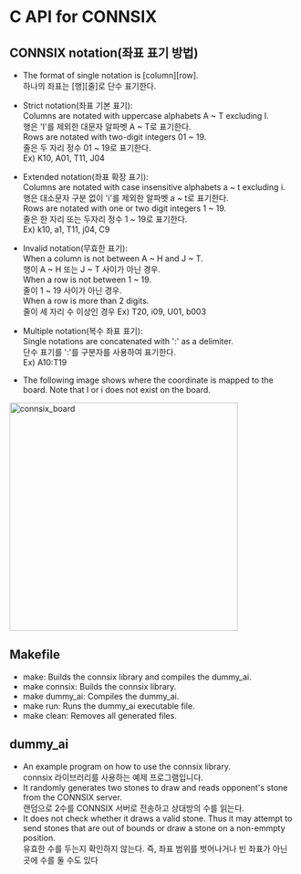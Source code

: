 # C API for CONNSIX
##	CONNSIX notation(좌표 표기 방법)
- The format of single notation is [column][row].  
  하나의 좌표는 [행][줄]로 단수 표기한다.

- Strict notation(좌표 기본 표기):  
			Columns are notated with uppercase alphabets A ~ T excluding I.  
			행은 'I'를 제외한 대문자 알파벳 A ~ T로 표기한다.   
			Rows are notated with two-digit integers 01 ~ 19.  
			줄은 두 자리 정수 01 ~ 19로 표기한다.  
			Ex) K10, A01, T11, J04  
   
- Extended notation(좌표 확장 표기):  
			Columns are notated with case insensitive alphabets a ~ t excluding i.  
			행은 대소문자 구분 없이 'i'를 제외한 알파벳 a ~ t로 표기한다.  
			Rows are notated with one or two digit integers 1 ~ 19.  
			줄은 한 자리 또는 두자리 정수 1 ~ 19로 표기한다.  
			Ex) k10, a1, T11, j04, C9  
			  
- Invalid notation(무효한 표기):  
			When a column is not between A ~ H and J ~ T.  
			행이 A ~ H 또는 J ~ T 사이가 아닌 경우.  
			When a row is not between 1 ~ 19.  
			줄이 1 ~ 19 사이가 아닌 경우.  
			When a row is more than 2 digits.  
			줄이 세 자리 수 이상인 경우
			Ex) T20, i09, U01, b003  
  
- Multiple notation(복수 좌표 표기):  
			Single notations are concatenated with ':' as a delimiter.  
			단수 표기를 ':'를 구분자를 사용하여 표기한다.  
			Ex) A10:T19  
* The following image shows where the coordinate is mapped to the board. Note that I or i does not exist on the board.
<img width="400" alt="connsix_board" src="https://user-images.githubusercontent.com/36878832/136660098-0283f97a-a7ca-466e-bcb2-dd87aa4bdb24.png">  

## Makefile
- make: Builds the connsix library and compiles the dummy_ai.
- make connsix: Builds the connsix library.
- make dummy_ai: Compiles the dummy_ai.
- make run: Runs the dummy_ai executable file.
- make clean: Removes all generated files.

## dummy_ai
- An example program on how to use the connsix library.  
connsix 라이브러리를 사용하는 예제 프로그램입니다.  
- It randomly generates two stones to draw and reads opponent's stone from the CONNSIX server.  
랜덤으로 2수를 CONNSIX 서버로 전송하고 상대방의 수를 읽는다.  
- It does not check whether it draws a valid stone. Thus it may attempt to send stones that are out of bounds or draw a stone on a non-emmpty position.  
유효한 수를 두는지 확인하지 않는다. 즉, 좌표 범위를 벗어나거나 빈 좌표가 아닌 곳에 수를 둘 수도 있다

